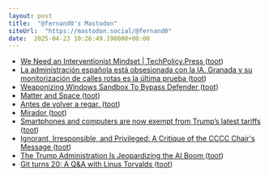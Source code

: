 ```yaml
---
layout: post
title:  "@fernand0's Mastodon"
siteUrl:  "https://mastodon.social/@fernand0"
date:  2025-04-23 10:26:49.190000+00:00
---
```

*  [We Need an Interventionist Mindset \| TechPolicy.Press ](https://www.techpolicy.press/we-need-an-interventionist-mindset/?ref=made-not-found-by-danah-boyd.ghost.i) ([toot](https://mastodon.social/@fernand0/114386797146131405))
*  [La administración española está obsesionada con la IA. Granada y su monitorización de calles rotas es la última prueba ](https://www.xataka.com/movilidad/administracion-espanola-esta-obsesionada-ia-granada-su-monitorizacion-calles-rotas-ultima-prueba-ell) ([toot](https://mastodon.social/@fernand0/114386504908339147))
*  [Weaponizing Windows Sandbox To Bypass Defender ](http://blog.syscall.party/2020/12/02/weaponizing-windows-sandbox.htm) ([toot](https://mastodon.social/@fernand0/114386324822605723))
*  [Matter and Space ](https://matterandspace.com) ([toot](https://mastodon.social/@fernand0/114384735464213954))
*  [Antes de volver a regar. ](https://avecesunafoto.wordpress.com/2025/04/21/antes-de-volver-a-regar) ([toot](https://mastodon.social/@fernand0/114382785971236376))
*  [Mirador ](https://www.flickr.com/photos/fernand0/54448832118) ([toot](https://mastodon.social/@fernand0/114382746772082556))
*  [Smartphones and computers are now exempt from Trump’s latest tariffs ](https://edition.cnn.com/2025/04/12/tech/trump-electronics-china-tariffs/index.htm) ([toot](https://mastodon.social/@fernand0/114382714337172176))
*  [Ignorant, Irresponsible, and Privileged: A Critique of the CCCC Chair's Message ](https://michellekassorla.substack.com/p/ignorant-irresponsible-and-privileged?r=1njye) ([toot](https://mastodon.social/@fernand0/114382625168026354))
*  [The Trump Administration Is Jeopardizing the AI Boom ](https://www.theatlantic.com/technology/archive/2025/04/trump-jeopardizing-ai-boom/682404/?taid=67fa918bfda153000133fde) ([toot](https://mastodon.social/@fernand0/114382345628828671))
*  [Git turns 20: A Q&A with Linus Torvalds ](https://github.blog/open-source/git/git-turns-20-a-qa-with-linus-torvalds) ([toot](https://mastodon.social/@fernand0/114382089264525317))
